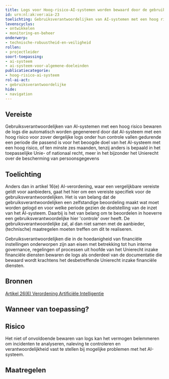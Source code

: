 ```yaml
---
title: Logs voor Hoog-risico-AI-systemen worden bewaard door de gebruiksveranwoordelijke
id: urn:nl:ak:ver:aia-23
toelichting: Gebruiksverantwoordelijken van AI-systemen met een hoog risico bewaren de logs die automatisch worden gegenereerd door dat AI-systeem met een hoog risico voor zover dergelijke logs onder hun controle vallen gedurende een periode die passend is voor het beoogde doel van het AI-systeem met een hoog risico, of ten minste zes maanden, tenzij anders is bepaald in het toepasselijke Unie- of nationaal recht, meer in het bijzonder het Unierecht over de bescherming van persoonsgegevens
levenscyclus:
- ontwikkelen
- monitoring-en-beheer
onderwerp:
- technische-robuustheid-en-veiligheid
rollen:
- projectleider
soort-toepassing:
- ai-systeem
- ai-systeem-voor-algemene-doeleinden
publicatiecategorie:
- hoog-risico-ai-systeem
rol-ai-act:
- gebruiksverantwoordelijke
hide:
- navigation
---
```


<!-- tags -->
## Vereiste

Gebruiksverantwoordelijken van AI-systemen met een hoog risico bewaren de logs die automatisch worden gegenereerd door dat AI-systeem met een hoog risico voor zover dergelijke logs onder hun controle vallen gedurende een periode die passend is voor het beoogde doel van het AI-systeem met een hoog risico, of ten minste zes maanden, tenzij anders is bepaald in het toepasselijke Unie- of nationaal recht, meer in het bijzonder het Unierecht over de bescherming van persoonsgegevens

## Toelichting

Anders dan in artikel 16(e) AI-verordening, waar een vergelijkbare vereiste geldt voor aanbieders, gaat het hier om een vereiste specifiek voor de gebruiksverantwoordelijken.
Het is van belang dat de gebruiksverantwoordelijken een zelfstandige beoordeling maakt wat moet worden gelogd en voor welke periode gezien de doelstelling van de inzet van het AI-systeem.
Daarbij is het van belang om te beoordelen in hoeverre een gebruiksverantwoordelijke hier 'controle' over heeft.
De gebruiksverantwoordelijke zal, al dan niet samen met de aanbieder, (technische) maatregelen moeten treffen om dit te realiseren.


Gebruiksverantwoordelijken die in de hoedanigheid van financiële instellingen onderworpen zijn aan eisen met betrekking tot hun interne governance, regelingen of processen uit hoofde van het Unierecht inzake financiële diensten bewaren de logs als onderdeel van de documentatie die bewaard wordt krachtens het desbetreffende Unierecht inzake financiële diensten.

## Bronnen

[Artikel 26(6) Verordening Artificiële Intelligentie](https://eur-lex.europa.eu/legal-content/NL/TXT/HTML/?uri=OJ:L_202401689#d1e4350-1-1)

## Wanneer van toepassing? 
<!-- tags-ai-act -->


## Risico

Het niet of onvoldoende bewaren van logs kan het vermogen belemmeren om incidenten te analyseren, naleving te controleren en verantwoordelijkheid vast te stellen bij mogelijke problemen met het AI-systeem.

## Maatregelen

<!-- list_maatregelen vereiste/aia-23-gebruiksverantwoordelijken-bewaren-logs no-search no-onderwerp no-rol no-levenscyclus -->

